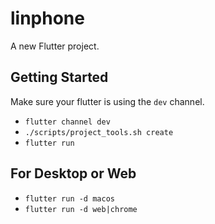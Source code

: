 # linphone

A new Flutter project.

## Getting Started

Make sure your flutter is using the `dev` channel.

- `flutter channel dev`
- `./scripts/project_tools.sh create`
- `flutter run`

## For Desktop or Web
- `flutter run -d macos`
- `flutter run -d web|chrome`
